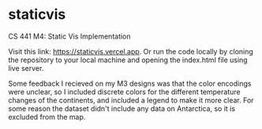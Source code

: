 # staticvis
CS 441 M4: Static Vis Implementation

Visit this link: https://staticvis.vercel.app.
Or run the code locally by cloning the repository to your local machine and opening the index.html file using live server.

Some feedback I recieved on my M3 designs was that the color encodings were unclear, so I included discrete colors for the different temperature changes of the continents, and included a legend to make it more clear. For some reason the dataset didn't include any data on Antarctica, so it is excluded from the map.
